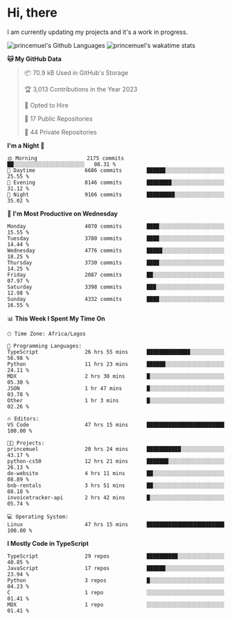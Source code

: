 # Hi, there

<!--
**princemuel/princemuel** is a ✨ _special_ ✨ repository because its `README.md` (this file) appears on your GitHub profile.

Here are some ideas to get you started:

- 🔭 I’m currently working on ...
- 🌱 I’m currently learning ...
- 👯 I’m looking to collaborate on ...
- 🤔 I’m looking for help with ...
- 💬 Ask me about ...
- 📫 How to reach me: ...
- 😄 Pronouns: ...
- ⚡ Fun fact: ...
-->

I am currently updating my projects and it's a work in progress.

![princemuel's Github Languages](https://github-readme-stats.vercel.app/api/top-langs/?username=princemuel&text_color=586069&layout=compact&hide_border=true&title_color=0366d6&count_private=true&include_all_commits=true&theme=tokyonight&show_icons=true)
![princemuel's wakatime stats](https://github-readme-stats.vercel.app/api/wakatime?username=princemuel&text_color=586069&layout=compact&hide_border=true&title_color=0366d6&count_private=true&include_all_commits=true&theme=tokyonight&show_icons=true)

<!--START_SECTION:waka-->
**🐱 My GitHub Data** 

> 📦 70.9 kB Used in GitHub's Storage 
 > 
> 🏆 3,013 Contributions in the Year 2023
 > 
> 💼 Opted to Hire
 > 
> 📜 17 Public Repositories 
 > 
> 🔑 44 Private Repositories 
 > 
**I'm a Night 🦉** 

```text
🌞 Morning                2175 commits        ██░░░░░░░░░░░░░░░░░░░░░░░   08.31 % 
🌆 Daytime                6686 commits        ██████░░░░░░░░░░░░░░░░░░░   25.55 % 
🌃 Evening                8146 commits        ████████░░░░░░░░░░░░░░░░░   31.12 % 
🌙 Night                  9166 commits        █████████░░░░░░░░░░░░░░░░   35.02 % 
```
📅 **I'm Most Productive on Wednesday** 

```text
Monday                   4070 commits        ████░░░░░░░░░░░░░░░░░░░░░   15.55 % 
Tuesday                  3780 commits        ████░░░░░░░░░░░░░░░░░░░░░   14.44 % 
Wednesday                4776 commits        █████░░░░░░░░░░░░░░░░░░░░   18.25 % 
Thursday                 3730 commits        ████░░░░░░░░░░░░░░░░░░░░░   14.25 % 
Friday                   2087 commits        ██░░░░░░░░░░░░░░░░░░░░░░░   07.97 % 
Saturday                 3398 commits        ███░░░░░░░░░░░░░░░░░░░░░░   12.98 % 
Sunday                   4332 commits        ████░░░░░░░░░░░░░░░░░░░░░   16.55 % 
```


📊 **This Week I Spent My Time On** 

```text
🕑︎ Time Zone: Africa/Lagos

💬 Programming Languages: 
TypeScript               26 hrs 55 mins      ██████████████░░░░░░░░░░░   56.98 % 
Python                   11 hrs 23 mins      ██████░░░░░░░░░░░░░░░░░░░   24.11 % 
MDX                      2 hrs 30 mins       █░░░░░░░░░░░░░░░░░░░░░░░░   05.30 % 
JSON                     1 hr 47 mins        █░░░░░░░░░░░░░░░░░░░░░░░░   03.78 % 
Other                    1 hr 3 mins         █░░░░░░░░░░░░░░░░░░░░░░░░   02.26 % 

🔥 Editors: 
VS Code                  47 hrs 15 mins      █████████████████████████   100.00 % 

🐱‍💻 Projects: 
princemuel               20 hrs 24 mins      ███████████░░░░░░░░░░░░░░   43.17 % 
python-cs50              12 hrs 21 mins      ███████░░░░░░░░░░░░░░░░░░   26.13 % 
de-website               4 hrs 11 mins       ██░░░░░░░░░░░░░░░░░░░░░░░   08.89 % 
bnb-rentals              3 hrs 51 mins       ██░░░░░░░░░░░░░░░░░░░░░░░   08.18 % 
invoicetracker-api       2 hrs 42 mins       █░░░░░░░░░░░░░░░░░░░░░░░░   05.74 % 

💻 Operating System: 
Linux                    47 hrs 15 mins      █████████████████████████   100.00 % 
```

**I Mostly Code in TypeScript** 

```text
TypeScript               29 repos            ██████████░░░░░░░░░░░░░░░   40.85 % 
JavaScript               17 repos            ██████░░░░░░░░░░░░░░░░░░░   23.94 % 
Python                   3 repos             █░░░░░░░░░░░░░░░░░░░░░░░░   04.23 % 
C                        1 repo              ░░░░░░░░░░░░░░░░░░░░░░░░░   01.41 % 
MDX                      1 repo              ░░░░░░░░░░░░░░░░░░░░░░░░░   01.41 % 
```




<!--END_SECTION:waka-->
